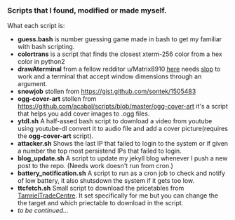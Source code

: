 ### Scripts that I found, modified or made myself.

What each script is:
* **guess.bash** is number guessing game made in bash to get my familiar with bash scripting.
* **colortrans** is a script that finds the closest xterm-256 color from a hex color in python2
* **drawAterminal** from a fellow redditor u/Matrix8910 
[here](https://www.reddit.com/r/unixporn/comments/9t2p1b/bspwm_found_this_while_browsing_old_backup/e8tdi0r/) 
needs [slop](https://github.com/naelstrof/slop) to work and a terminal that accept window dimensions through 
an argument.
* **snowjob** stollen from https://gist.github.com/sontek/1505483
* **ogg-cover-art** stollen from https://github.com/acabal/scripts/blob/master/ogg-cover-art it's a script that helps you add cover images to .ogg files.
* **ytdl.sh** A half-assed bash script to download a video from youtube using youtube-dl convert it to audio file and
    add a cover picture(requires the **ogg-cover-art** script).
* **attacker.sh** Shows the last IP that failed to login to the system or if given a number the top most persistend
    IPs that failed to login.
* **blog_update.sh** A script to update my jekyll blog whenever I push a new post to the repo. (Needs work doesn't run
    from cron.)
* **battery_notification.sh** A script to run as a cron job to check and notify of low battery, it also shutsdown the system if it gets too low.
* **ttcfetch.sh** Small script to download the pricetables from [TamrielTradeCentre](https://tamrieltradecentre.com/). It set specifically for me but you can change the the target and which priectable to download in the script.
* _to be continued..._

